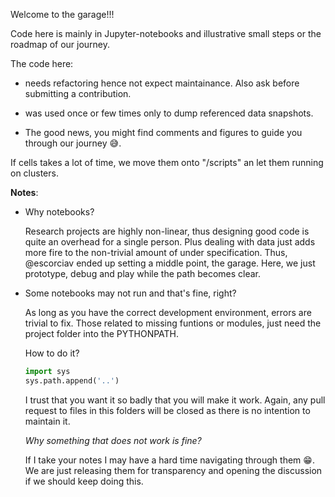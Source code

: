 Welcome to the garage!!!

Code here is mainly in Jupyter-notebooks and illustrative small steps or the roadmap of our journey.

The code here:
- needs refactoring hence not expect maintainance. Also ask before submitting a contribution.

- was used once or few times only to dump referenced data snapshots.

- The good news, you might find comments and figures to guide you through our journey 😅.

If cells takes a lot of time, we move them onto "/scripts" an let them running on clusters.

__Notes__:


- Why notebooks?

    Research projects are highly non-linear, thus designing good code is quite an overhead for a single person. Plus dealing with data just adds more fire to the non-trivial amount of under specification. Thus, @escorciav ended up setting a middle point, the garage. Here, we just prototype, debug and play while the path becomes clear.

- Some notebooks may not run and that's fine, right?

    As long as you have the correct development environment, errors are trivial to fix. Those related to missing funtions or modules, just need the project folder into the PYTHONPATH.

    How to do it?

    ```python
    import sys
    sys.path.append('..')
    ```

    I trust that you want it so badly that you will make it work. Again, any pull request to files in this folders will be closed as there is no intention to maintain it.

    _Why something that does not work is fine?_

    If I take your notes I may have a hard time navigating through them 😁. We are just releasing them for transparency and opening the discussion if we should keep doing this.